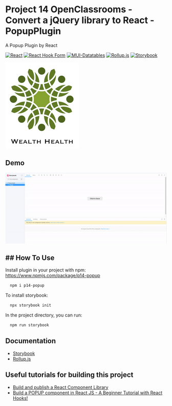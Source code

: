 # Project 14 OpenClassrooms - Convert a jQuery library to React - PopupPlugin

A Popup Plugin by React

[![React](https://img.shields.io/badge/React-18.2.0-9cf)](https://fr.reactjs.org/)
[![React Hook Form](https://img.shields.io/badge/React%20Hook%20Form-7.35.0-ff69b4)](https://react-hook-form.com/)
[![MUI-Datatables](https://img.shields.io/badge/MUI--Datatables-4.2.2-blue)](https://github.com/gregnb/mui-datatables)
[![Rollup.js](https://img.shields.io/badge/rollup.js-2.79.0-orange)](https://rollupjs.org/guide/en/)
[![Storybook](https://img.shields.io/badge/Storybook-6.5-pink)](https://storybook.js.org/)

![Logo](https://github.com/yxwangOCR/YixuanWANG_P14_13092022_WealthHealth_PopupPlugin/blob/main/src/demo/Logo%20-%20Wealth%20Health.png)

## Demo

![Demo](https://github.com/yxwangOCR/YixuanWANG_P14_13092022_WealthHealth_PopupPlugin/blob/1bc849a913832f0bf204cc826180b27bbd34c91b/src/demo/demo.gif)


## ## How To Use

Install plugin in your project with npm:
https://www.npmjs.com/package/p14-popup 

```bash
  npm i p14-popup
```

To install storybook:
```bash
  npx storybook init
```

In the project directory, you can run:
```bash
  npm run storybook
```

## Documentation
- [Storybook](https://storybook.js.org/)
- [Rollup.js](https://rollupjs.org/guide/en/)

## Useful tutorials for building this project

- [Build and publish a React Component Library](https://www.youtube.com/watch?v=hf6Z8OZanec&list=PLoS4Z9Rl1iEjrHGSGDiNPQMA8gWgcMneu&index=6)
- [Build a POPUP component in React JS - A Beginner Tutorial with React Hooks!](https://www.youtube.com/watch?v=i8fAO_zyFAM&list=PLoS4Z9Rl1iEjrHGSGDiNPQMA8gWgcMneu&index=2&t=1s)